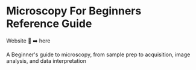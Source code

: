 # Microscopy For Beginners Reference Guide
Website :link: :arrow_right: here

A Beginner's guide to microscopy, from sample prep to acquisition, image analysis, and data interpretation
